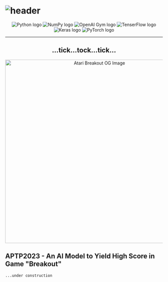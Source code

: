 <h1>
  <img alt="header" src="https://user-images.githubusercontent.com/97948617/226820118-69fec367-3aec-40e1-912c-f6cfe4a1043b.png"/>
</h1>

<div align="center">
  <img alt="Python logo" src="https://img.shields.io/badge/Python%203%2E10-3670A0?style=for-the-badge&logo=python&logoColor=ffdd54"/>
  <img alt="NumPy logo" src="https://img.shields.io/badge/Numpy-013243?style=for-the-badge&logo=numpy&logoColor=white">
  <img alt="OpenAI Gym logo" src="https://img.shields.io/badge/OpenAI%20Gym-0081A5?style=for-the-badge&logo=Openai%20gym&logoColor=white">
  <img alt="TenserFlow logo" src="https://img.shields.io/badge/TensorFlow-FF6F00?style=for-the-badge&logo=TensorFlow&logoColor=white">
  <img alt="Keras logo" src="https://img.shields.io/badge/Keras-D00000?style=for-the-badge&logo=Keras&logoColor=white">
  <img alt="PyTorch logo" src="https://img.shields.io/badge/pytorch-EE4C2C?style=for-the-badge&logo=PyTorch&logoColor=white">
</div>

<hr>

<div align="center">
  <h2>...tick...tock...tick...</h2>
  <img width="587" alt="Atari Breakout OG Image" src="https://user-images.githubusercontent.com/97948617/227078869-e03dfd2d-dff2-45d4-961b-01746f8ce737.png">
</div>

## APTP2023 - An AI Model to Yield High Score in Game "Breakout"
    ...under construction
